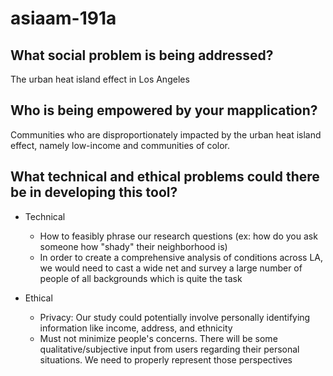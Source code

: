 # asiaam-191a

## What social problem is being addressed?
The urban heat island effect in Los Angeles

## Who is being empowered by your mapplication?
Communities who are disproportionately impacted by the urban heat island effect, namely low-income and communities of color.

## What technical and ethical problems could there be in developing this tool?
- Technical
    - How to feasibly phrase our research questions (ex: how do you ask someone how "shady" their neighborhood is) 
    - In order to create a comprehensive analysis of conditions across LA, we would need to cast a wide net and survey a large number of people of all backgrounds   which is quite the task

- Ethical 
    - Privacy: Our study could potentially involve personally identifying information like income, address, and ethnicity
    - Must not minimize people's concerns. There will be some qualitative/subjective input from users regarding their personal situations. We need to properly represent those perspectives 
